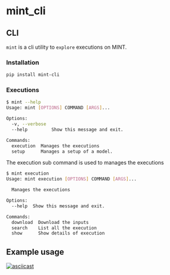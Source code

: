 # mint_cli


## CLI

`mint` is a cli utility to `explore` executions on MINT.

### Installation

```bash
pip install mint-cli
```

### Executions

```bash
$ mint --help
Usage: mint [OPTIONS] COMMAND [ARGS]...

Options:
  -v, --verbose
  --help         Show this message and exit.

Commands:
  execution  Manages the executions
  setup      Manages a setup of a model.
```

The execution sub command is used to manages the executions

```bash
$ mint execution
Usage: mint execution [OPTIONS] COMMAND [ARGS]...

  Manages the executions

Options:
  --help  Show this message and exit.

Commands:
  download  Download the inputs
  search    List all the execution
  show      Show details of execution
```

## Example usage

[![asciicast](https://asciinema.org/a/VY41zVL6997RTNRwp3OjpxF2p.svg)](https://asciinema.org/a/VY41zVL6997RTNRwp3OjpxF2p)
